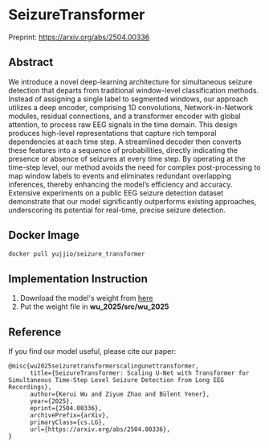 # SeizureTransformer
Preprint: https://arxiv.org/abs/2504.00336

## Abstract
We introduce a novel deep-learning architecture for simultaneous seizure detection that departs from traditional window-level classification methods. Instead of assigning a single label to segmented windows, our approach utilizes a deep encoder, comprising 1D convolutions, Network-in-Network modules, residual connections, and a transformer encoder with global attention, to process raw EEG signals in the time domain. This design produces high-level representations that capture rich temporal dependencies at each time step. A streamlined decoder then converts these features into a sequence of probabilities, directly indicating the presence or absence of seizures at every time step. By operating at the time-step level, our method avoids the need for complex post-processing to map window labels to events and eliminates redundant overlapping inferences, thereby enhancing the model’s efficiency and accuracy. Extensive experiments on a public EEG seizure detection dataset demonstrate that our model significantly outperforms existing approaches, underscoring its potential for real-time, precise seizure detection.

## Docker Image
```bash
docker pull yujjio/seizure_transformer
```

## Implementation Instruction
1. Download the model's weight from [here](https://drive.google.com/drive/folders/17pKhwFc4x1_2zwXTndKawoNKlaXIW-VE?usp=sharing)
2. Put the weight file in **wu_2025/src/wu_2025**

## Reference
If you find our model useful, please cite our paper:
```
@misc{wu2025seizuretransformerscalingunettransformer,
      title={SeizureTransformer: Scaling U-Net with Transformer for Simultaneous Time-Step Level Seizure Detection from Long EEG Recordings}, 
      author={Kerui Wu and Ziyue Zhao and Bülent Yener},
      year={2025},
      eprint={2504.00336},
      archivePrefix={arXiv},
      primaryClass={cs.LG},
      url={https://arxiv.org/abs/2504.00336}, 
}
```
